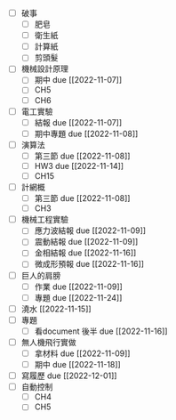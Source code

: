 - [ ] 破事
	- [ ] 肥皂
	- [ ] 衛生紙
	- [ ] 計算紙
	- [ ] 剪頭髮
- [ ] 機械設計原理
	- [ ] 期中 due [[2022-11-07]]
	- [ ] CH5
	- [ ] CH6
- [ ] 電工實驗
	- [ ] 結報 due [[2022-11-07]]
	- [ ] 期中專題 due [[2022-11-08]]
- [ ] 演算法
	- [ ] 第三節 due [[2022-11-08]]
	- [ ] HW3 due [[2022-11-14]]
	- [ ] CH15
- [ ] 計網概
	- [ ] 第三節 due [[2022-11-08]]
	- [ ] CH3
- [ ] 機械工程實驗
	- [ ] 應力波結報 due [[2022-11-09]]
	- [ ] 震動結報 due [[2022-11-09]]
	- [ ] 金相結報 due [[2022-11-16]]
	- [ ] 微成形預報 due [[2022-11-16]]
- [ ] 巨人的肩膀
	- [ ] 作業 due [[2022-11-09]]
	- [ ] 專題 due [[2022-11-24]]
- [ ] 澆水 [[2022-11-15]]
- [ ] 專題
	- [ ] 看document 後半 due [[2022-11-16]]
- [ ] 無人機飛行實做
	- [ ] 拿材料 due [[2022-11-09]]
	- [ ] 期中 due [[2022-11-18]]
- [ ] 寫履歷 due [[2022-12-01]]
- [ ] 自動控制
	- [ ] CH4
	- [ ] CH5